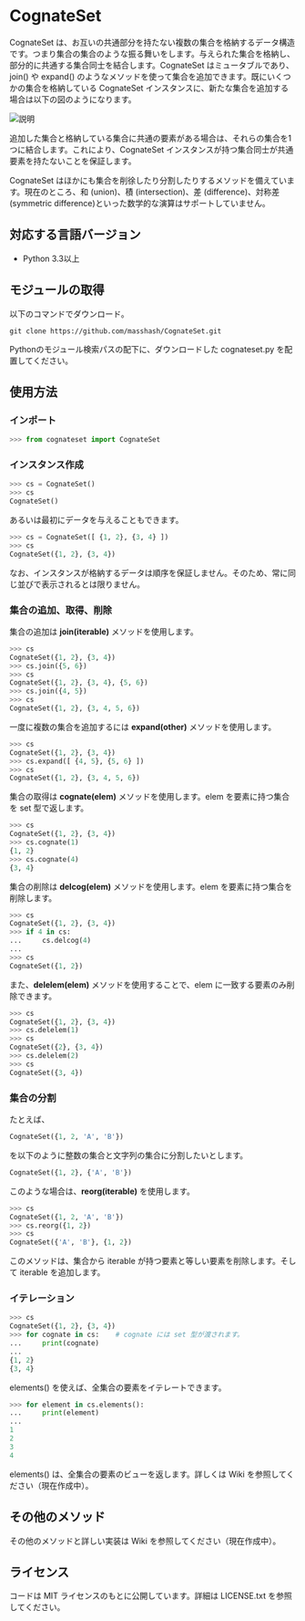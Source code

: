 # CognateSet #

CognateSet は、お互いの共通部分を持たない複数の集合を格納するデータ構造です。つまり集合の集合のような振る舞いをします。与えられた集合を格納し、部分的に共通する集合同士を結合します。CognateSet はミュータブルであり、join() や expand() のようなメソッドを使って集合を追加できます。既にいくつかの集合を格納している CognateSet インスタンスに、新たな集合を追加する場合は以下の図のようになります。

![説明](https://drive.google.com/uc?export=view&id=1Tdnt1T0LbcmrP16RJD_P4glnmHOvNWR1)

追加した集合と格納している集合に共通の要素がある場合は、それらの集合を1つに結合します。これにより、CognateSet インスタンスが持つ集合同士が共通要素を持たないことを保証します。

CognateSet はほかにも集合を削徐したり分割したりするメソッドを備えています。現在のところ、和 (union)、積 (intersection)、差 (difference)、対称差 (symmetric difference)といった数学的な演算はサポートしていません。

## 対応する言語バージョン ##
- Python 3.3以上

## モジュールの取得 ##
以下のコマンドでダウンロード。

`git clone https://github.com/masshash/CognateSet.git`

Pythonのモジュール検索パスの配下に、ダウンロードした cognateset.py を配置してください。

## 使用方法 ##

### インポート ###
```python
>>> from cognateset import CognateSet
```

### インスタンス作成 ###
```python
>>> cs = CognateSet() 
>>> cs
CognateSet()
```
あるいは最初にデータを与えることもできます。
```python
>>> cs = CognateSet([ {1, 2}, {3, 4} ])
>>> cs
CognateSet({1, 2}, {3, 4})
```
なお、インスタンスが格納するデータは順序を保証しません。そのため、常に同じ並びで表示されるとは限りません。

### 集合の追加、取得、削除 ###
集合の追加は **join(iterable)** メソッドを使用します。
```python
>>> cs
CognateSet({1, 2}, {3, 4})
>>> cs.join({5, 6})
>>> cs
CognateSet({1, 2}, {3, 4}, {5, 6})
>>> cs.join({4, 5})
>>> cs
CognateSet({1, 2}, {3, 4, 5, 6})
```
一度に複数の集合を追加するには **expand(other)** メソッドを使用します。
```python
>>> cs
CognateSet({1, 2}, {3, 4})
>>> cs.expand([ {4, 5}, {5, 6} ])
>>> cs
CognateSet({1, 2}, {3, 4, 5, 6})
```
集合の取得は **cognate(elem)** メソッドを使用します。elem を要素に持つ集合を set 型で返します。
```python
>>> cs
CognateSet({1, 2}, {3, 4})
>>> cs.cognate(1)
{1, 2}
>>> cs.cognate(4)
{3, 4}
```
集合の削除は **delcog(elem)** メソッドを使用します。elem を要素に持つ集合を削除します。
```python
>>> cs
CognateSet({1, 2}, {3, 4})
>>> if 4 in cs:
...     cs.delcog(4)
...
>>> cs
CognateSet({1, 2})
```
また、**delelem(elem)** メソッドを使用することで、elem に一致する要素のみ削除できます。
```python
>>> cs
CognateSet({1, 2}, {3, 4})
>>> cs.delelem(1)
>>> cs
CognateSet({2}, {3, 4})
>>> cs.delelem(2)
>>> cs
CognateSet({3, 4})
```

### 集合の分割 ###
たとえば、
```python
CognateSet({1, 2, 'A', 'B'})
```
を以下のように整数の集合と文字列の集合に分割したいとします。
```python
CognateSet({1, 2}, {'A', 'B'})
```
このような場合は、**reorg(iterable)** を使用します。
```python
>>> cs
CognateSet({1, 2, 'A', 'B'})
>>> cs.reorg({1, 2})
>>> cs
CognateSet({'A', 'B'}, {1, 2})
```
このメソッドは、集合から iterable が持つ要素と等しい要素を削除します。そして iterable を追加します。

### イテレーション ###
```python
>>> cs
CognateSet({1, 2}, {3, 4})
>>> for cognate in cs:    # cognate には set 型が渡されます。
...     print(cognate)
...
{1, 2}
{3, 4}
```
elements() を使えば、全集合の要素をイテレートできます。
```python
>>> for element in cs.elements():
...     print(element)
...
1
2
3
4
```
elements() は、全集合の要素のビューを返します。詳しくは Wiki を参照してください（現在作成中）。

## その他のメソッド ##
その他のメソッドと詳しい実装は Wiki を参照してください（現在作成中）。

## ライセンス ##
コードは MIT ライセンスのもとに公開しています。詳細は LICENSE.txt を参照してください。
